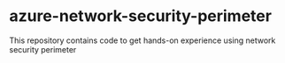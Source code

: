 # azure-network-security-perimeter
This repository contains code to get hands-on experience using network security perimeter

